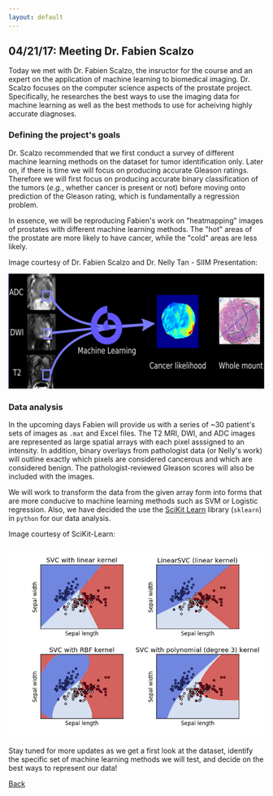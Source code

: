 ```yaml
---
layout: default
---
```


## 04/21/17: Meeting Dr. Fabien Scalzo

Today we met with Dr. Fabien Scalzo, the insructor for the course and an expert on the application of machine learning to biomedical imaging. Dr. Scalzo focuses on the computer science aspects of the prostate project. Specifically, he researches the best ways to use the imaging data for machine learning as well as the best methods to use for acheiving highly accurate diagnoses.


### Defining the project's goals

Dr. Scalzo recommended that we first conduct a survey of different machine learning methods on the dataset for tumor identification only. Later on, if there is time we will focus on producing accurate Gleason ratings. Therefore we will first focus on producing accurate binary classification of the tumors (*e.g.*, whether cancer is present or not) before moving onto prediction of the Gleason rating, which is fundamentally a regression problem.

In essence, we will be reproducing Fabien's work on "heatmapping" images of prostates with different machine learning methods. The "hot" areas of the prostate are more likely to have cancer, while the "cold" areas are less likely.

Image courtesy of Dr. Fabien Scalzo and Dr. Nelly Tan - SIIM Presentation:

![heatmap image](042117%20heatmap.png)

### Data analysis

In the upcoming days Fabien will provide us with a series of ~30 patient's sets of images as `.mat` and Excel files. The T2 MRI, DWI, and ADC images are represented as large spatial arrays with each pixel asssigned to an intensity. In addition, binary overlays from pathologist data (or Nelly's work) will outline exactly which pixels are considered cancerous and which are considered benign. The pathologist-reviewed Gleason scores will also be included with the images.

We will work to transform the data from the given array form into forms that are more conducive to machine learning methods such as SVM or Logistic regression. Also, we have decided the use the [SciKit Learn](http://scikit-learn.org/stable/) library (`sklearn`) in `python` for our data analysis.

Image courtesy of SciKit-Learn:

![scikit learn classification](042117%20sklearn%20image.png)

Stay tuned for more updates as we get a first look at the dataset, identify the specific set of machine learning methods we will test, and decide on the best ways to represent our data!


[Back](./)